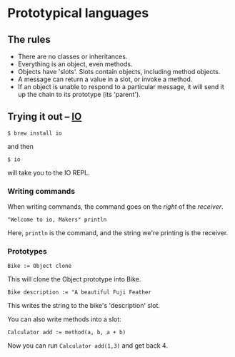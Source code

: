# Prototypical languages

## The rules

* There are no classes or inheritances.
* Everything is an object, even methods.
* Objects have 'slots'. Slots contain objects, including method objects.
* A message can return a value in a slot, or invoke a method.
* If an object is unable to respond to a particular message, it will send it up the chain to its prototype (its 'parent').

## Trying it out – [IO](http://iolanguage.org/)

`$ brew install io`

and then

`$ io`

will take you to the IO REPL.

### Writing commands

When writing commands, the command goes on the *right* of the *receiver*.

`"Welcome to io, Makers" println`

Here, `println` is the command, and the string we're printing is the receiver.

### Prototypes

`Bike := Object clone`

This will clone the Object prototype into Bike.

`Bike description := "A beautiful Fuji Feather`

This writes the string to the bike's 'description' slot.

You can also write methods into a slot:

`Calculator add := method(a, b, a + b)`

Now you can run `Calculator add(1,3)` and get back 4.